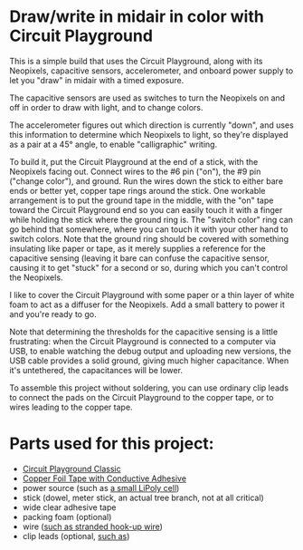 Draw/write in midair in color with Circuit Playground
=====================================================

This is a simple build that uses the Circuit Playground, along with its
Neopixels, capacitive sensors, accelerometer, and onboard power supply to let you "draw" in midair with a timed exposure.

The capacitive sensors are used as switches to turn the Neopixels on and off in order to draw with light, and to change colors.

The accelerometer figures out which direction is currently "down", and uses
this information to determine which Neopixels to light, so they're displayed
as a pair at a 45° angle, to enable "calligraphic" writing.

To build it, put the Circuit Playground at the end of a stick, with the
Neopixels facing out.  Connect wires to the #6 pin ("on"),
the #9 pin ("change color"), and ground.  Run the wires down the stick to either bare ends or better yet, copper tape rings around the stick.
One workable arrangement is to put the ground tape in the middle, with the
"on" tape toward the Circuit Playground end so you can easily touch it
with a finger while holding the stick where the ground ring is.
The "switch color" ring can go behind that somewhere, where you can touch it
with your other hand to switch colors.  Note that the ground ring should be
covered with something insulating like paper or tape, as it merely supplies
a reference for the capacitive sensing (leaving it bare can confuse the
capacitive sensor, causing it to get "stuck" for a second or so, during which
you can't control the Neopixels.

I like to cover the Circuit Playground with some paper or a thin layer of white foam to act as a diffuser for the Neopixels.  Add a small battery to power it
and you're ready to go.

Note that determining the thresholds for the capacitive sensing is a little frustrating:  when the Circuit Playground is connected to a computer via USB, to enable watching the debug output and uploading new versions, the USB cable provides a solid ground, giving much higher capacitance.  When it's untethered, the capacitances will be lower.

To assemble this project without soldering, you can use ordinary clip leads to connect the pads on the Circuit Playground to the copper tape, or to wires leading to the copper tape.

Parts used for this project:
============================

* [Circuit Playground Classic](http://adafru.it/3000)
* [Copper Foil Tape with Conductive Adhesive](http://adafru.it/1128)
* power source (such as [a small LiPoly cell](http://adafru.it/1578))
* stick (dowel, meter stick, an actual tree branch, not at all critical)
* wide clear adhesive tape
* packing foam (optional)
* wire ([such as stranded hook-up wire](http://adafru.it/3111))
* clip leads (optional, [such as](http://adafru.it/1008))
